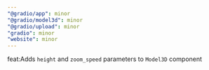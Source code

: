 ```yaml
---
"@gradio/app": minor
"@gradio/model3d": minor
"@gradio/upload": minor
"gradio": minor
"website": minor
---
```


feat:Adds `height` and `zoom_speed` parameters to `Model3D` component
